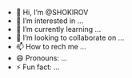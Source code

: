 - 👋 Hi, I’m @SHOKIROV
- 👀 I’m interested in ...
- 🌱 I’m currently learning ...
- 💞️ I’m looking to collaborate on ...
- 📫 How to rech me ...
- 😄 Pronouns: ...
- ⚡ Fun fact: ...

<!---
SHOKIROV0/SHOKIROV0 is a ✨ special ✨ repository because its `README.md` (this file) appears on your GitHub profile.
You can click the Preview link to take a look at your changes.
--->
